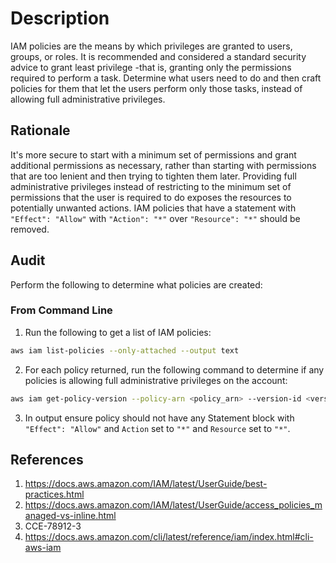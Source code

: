 # Description

IAM policies are the means by which privileges are granted to users, groups, or roles. It is recommended and considered a standard security advice to grant least privilege -that is, granting only the permissions required to perform a task. Determine what users need to do and then craft policies for them that let the users perform only those tasks, instead of allowing full administrative privileges.

## Rationale

It's more secure to start with a minimum set of permissions and grant additional permissions as necessary, rather than starting with permissions that are too lenient and then trying to tighten them later.
Providing full administrative privileges instead of restricting to the minimum set of permissions that the user is required to do exposes the resources to potentially unwanted actions.
IAM policies that have a statement with `"Effect": "Allow"` with `"Action": "*"` over `"Resource": "*"` should be removed.

## Audit

Perform the following to determine what policies are created:

### From Command Line

1. Run the following to get a list of IAM policies:

```sh
aws iam list-policies --only-attached --output text
```

2. For each policy returned, run the following command to determine if any policies is allowing full administrative privileges on the account:

```sh
aws iam get-policy-version --policy-arn <policy_arn> --version-id <version>
```

3. In output ensure policy should not have any Statement block with `"Effect": "Allow"` and `Action` set to `"*"` and `Resource` set to `"*"`.

## References

1. <https://docs.aws.amazon.com/IAM/latest/UserGuide/best-practices.html>
2. <https://docs.aws.amazon.com/IAM/latest/UserGuide/access_policies_managed-vs-inline.html>
3. CCE-78912-3
4. <https://docs.aws.amazon.com/cli/latest/reference/iam/index.html#cli-aws-iam>
